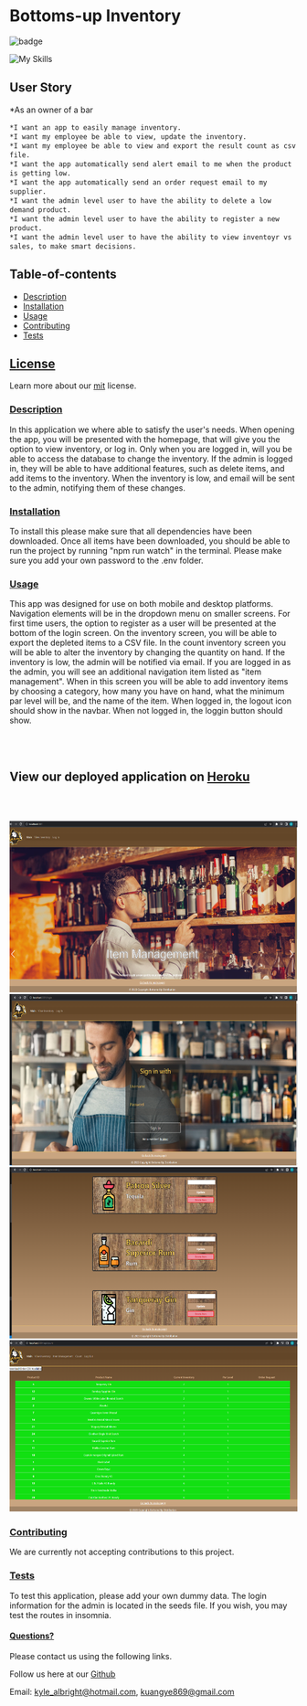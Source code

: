 # Bottoms-up Inventory
  ![badge](https://img.shields.io/badge/License-mit-blueviolet.svg) 

  ![My Skills](https://skillicons.dev/icons?i=html,css,js,nodejs,bootstrap,express,mysql,heroku,github&theme=dark)
  
   ## User Story
   *As an owner of a bar 

    *I want an app to easily manage inventory.
    *I want my employee be able to view, update the inventory.
    *I want my employee be able to view and export the result count as csv file.
    *I want the app automatically send alert email to me when the product is getting low.
    *I want the app automatically send an order request email to my supplier.
    *I want the admin level user to have the ability to delete a low demand product.
    *I want the admin level user to have the ability to register a new product.
    *I want the admin level user to have the ability to view inventoyr vs sales, to make smart decisions.

  
  ## Table-of-contents

* [Description](#Description)
* [Installation](#Installation)
* [Usage](#Usage)
* [Contributing](#Contributing)
* [Tests](#Tests)

 ## [License](#table-of-contents)
Learn more about our [mit](https://choosealicense.com/licenses/mit) license. 

### [Description](#table-of-contents)
In this application we where able to satisfy the user's needs. When opening the app, you will be presented with the homepage, that will give you the option to view inventory, or log in. Only when you are logged in, will you be able to access the database to change the inventory. If the admin is logged in, they will be able to have additional features, such as delete items, and add items to the inventory. When the inventory is low, and email will be sent to the admin, notifying them of these changes. 



### [Installation](#table-of-contents)
To install this please make sure that all dependencies have been downloaded. Once all items have been downloaded, you should be able to run the project by running "npm run watch" in the terminal. Please make sure you add your own password to the .env folder.



### [Usage](#table-of-contents)
This app was designed for use on both mobile and desktop platforms. Navigation elements will be in the dropdown menu on smaller screens. For first time users, the option to register as a user will be presented at the bottom of the login screen. On the inventory screen, you will be able to export the depleted items to a CSV file. In the count inventory screen you will be able to alter the inventory by changing the quantity on hand. If the inventory is low, the admin will be notified via email. If you are logged in as the admin, you will see an additional navigation item listed as "item management". When in this screen you will be able to add inventory items by choosing a category, how many you have on hand, what the minimum par level will be, and the name of the item. When logged in, the logout icon should show in the navbar. When not logged in, the loggin button should show. 

<br><br>

## View our deployed application on [Heroku](https://bottoms-up-2023-app.herokuapp.com/) 

<br><br>
  


 <img src="./public/assets/ReadMeIMG1.png" alt="alt text" width="550" height="300">
 <img src="./public/assets/ReadMeIMG2.png" alt="alt text" width="550" height="300">
 <img src="./public/assets/ReadMeIMG3.png" alt="alt text" width="550" height="300">
 <img src="./public/assets/ReadMeIMG4.png" alt="alt text" width="550" height="300">


### [Contributing](#table-of-contents)
We are currently not accepting contributions to this project.



### [Tests](#table-of-contents)
To test this application, please add your own dummy data. The login information for the admin is located in the seeds file. If you wish, you may test the routes in insomnia. 




#### [Questions?](#table-of-contents)
Please contact us using the following links.

Follow us here at our [Github](https://github.com/zeebigbadkitty/Bottoms-Up) 

Email: kyle_albright@hotmail.com, kuangye869@gmail.com

